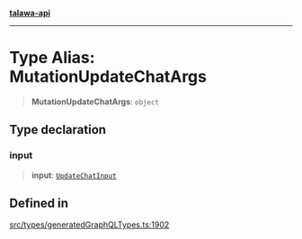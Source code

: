 [**talawa-api**](../../../README.md)

***

# Type Alias: MutationUpdateChatArgs

> **MutationUpdateChatArgs**: `object`

## Type declaration

### input

> **input**: [`UpdateChatInput`](UpdateChatInput.md)

## Defined in

[src/types/generatedGraphQLTypes.ts:1902](https://github.com/Suyash878/talawa-api/blob/b5a9d8b4a1ea678a3d6f5b710b3721f91a3052fc/src/types/generatedGraphQLTypes.ts#L1902)
